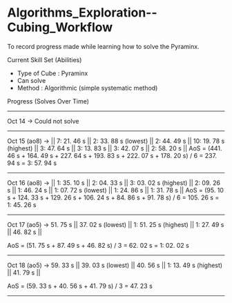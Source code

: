 # Algorithms_Exploration--Cubing_Workflow
To record progress made while learning how to solve the Pyraminx.

Current Skill Set (Abilities)
- Type of Cube : Pyraminx
- Can solve
- Method : Algorithmic (simple systematic method)

Progress (Solves Over Time)
_________________________________________________
Oct 14 -> Could not solve
_________________________________________________
Oct 15 (ao8) -> || 7: 21. 46 s || 2: 33. 88 s (lowest) || 2: 44. 49 s || 10: 19. 78 s (highest) || 3: 47. 64 s || 3: 13. 83 s || 3: 42. 07 s || 2: 58. 20 s ||
AoS = (441. 46 s + 164. 49 s + 227. 64 s + 193. 83 s + 222. 07 s + 178. 20 s) / 6
    = 237. 94 s
    = 3: 57. 94 s
_________________________________________________
Oct 16 (ao8) -> || 1: 35. 10 s || 2: 04. 33 s || 3: 03. 02 s (highest) || 2: 09. 26 s || 1: 46. 24 s || 1: 07. 72 s (lowest) || 1: 24. 86 s || 1: 31. 78 s ||
AoS = (95. 10 s + 124. 33 s + 129. 26 s + 106. 24 s + 84. 86 s + 91. 78 s) / 6
    = 105. 26 s
    = 1: 45. 26 s
_________________________________________________
Oct 17 (ao5) -> 51. 75 s || 37. 02 s (lowest) || 1: 51. 25 s (highest) || 1: 27. 49 s || 46. 82 s ||

AoS = (51. 75 s + 87. 49 s + 46. 82 s) / 3
    = 62. 02 s
    = 1: 02. 02 s
_________________________________________________
Oct 18 (ao5) -> 59. 33 s || 39. 03 s (lowest) || 40. 56 s || 1: 13. 49 s (highest) || 41. 79 s ||

AoS = (59. 33 s + 40. 56 s + 41. 79 s) / 3
    = 47. 23 s
_________________________________________________

